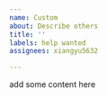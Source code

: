 ```yaml
---
name: Custom
about: Describe others
title: ''
labels: help wanted
assignees: xiangyu5632

---
```


add some content here
